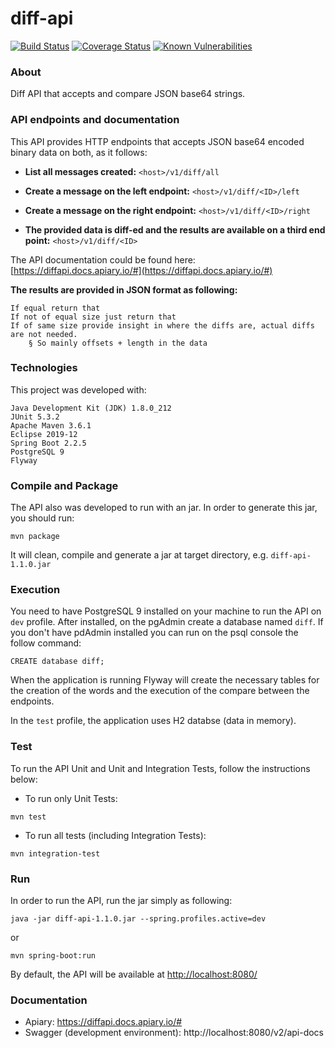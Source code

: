 # diff-api

[![Build Status](https://travis-ci.org/mariazevedo88/diff-api.svg?branch=master)](https://travis-ci.org/mariazevedo88/diff-api) [![Coverage Status](https://coveralls.io/repos/github/mariazevedo88/diff-api/badge.svg?branch=master)](https://coveralls.io/github/mariazevedo88/diff-api?branch=master) [![Known Vulnerabilities](https://snyk.io//test/github/mariazevedo88/diff-api/badge.svg?targetFile=pom.xml)](https://snyk.io//test/github/mariazevedo88/diff-api?targetFile=pom.xml)

### About

Diff API that accepts and compare JSON base64 strings.

### API endpoints and documentation

This API provides HTTP endpoints that accepts JSON base64 encoded binary data on both, as it follows:

* <b>List all messages created:</b> `<host>/v1/diff/all`
	 
* <b>Create a message on the left endpoint:</b> `<host>/v1/diff/<ID>/left`
        
* <b>Create a message on the right endpoint:</b> `<host>/v1/diff/<ID>/right`

* <b>The provided data is diff-ed and the results are available on a third end point:</b> `<host>/v1/diff/<ID>`

The API documentation could be found here: [https://diffapi.docs.apiary.io/#](https://diffapi.docs.apiary.io/#)

<b>The results are provided in JSON format as following:</b>

    If equal return that
    If not of equal size just return that
    If of same size provide insight in where the diffs are, actual diffs are not needed.
        § So mainly offsets + length in the data

### Technologies

This project was developed with:

    Java Development Kit (JDK) 1.8.0_212
    JUnit 5.3.2
    Apache Maven 3.6.1
    Eclipse 2019-12
    Spring Boot 2.2.5
    PostgreSQL 9  
    Flyway
    
### Compile and Package

The API also was developed to run with an jar. In order to generate this jar, you should run:

```
mvn package
```

It will clean, compile and generate a jar at target directory, e.g. `diff-api-1.1.0.jar`

### Execution

You need to have PostgreSQL 9 installed on your machine to run the API on `dev` profile. After installed, on the pgAdmin create a database named `diff`. If you don't have pdAdmin installed you can run on the psql console the follow command:

```
CREATE database diff;
```

When the application is running Flyway will create the necessary tables for the creation of the words and the execution of the compare between the endpoints.

In the `test` profile, the application uses H2 databse (data in memory).

### Test

To run the API Unit and Unit and Integration Tests, follow the instructions below:

* To run only Unit Tests:

```
mvn test
```

* To run all tests (including Integration Tests):

```
mvn integration-test
```
    
### Run

In order to run the API, run the jar simply as following:

```
java -jar diff-api-1.1.0.jar --spring.profiles.active=dev
```
    
or

```
mvn spring-boot:run
```

By default, the API will be available at [http://localhost:8080/](http://localhost:8080/)

### Documentation

* Apiary: https://diffapi.docs.apiary.io/#
* Swagger (development environment): http://localhost:8080/v2/api-docs
